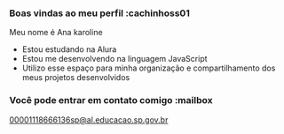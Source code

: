 ### Boas vindas ao meu perfil :cachinhoss01
Meu nome é Ana karoline

- Estou estudando na Alura
- Estou me desenvolvendo na linguagem JavaScript
- Utilizo esse espaço para minha organização e compartilhamento dos meus projetos desenvolvidos

### Você pode entrar em contato comigo :mailbox

00001118666136sp@al.educacao.sp.gov.br

